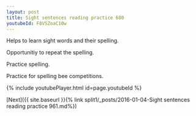 ```yaml
---
layout: post
title: Sight sentences reading practice 680
youtubeId: F8VSZoaC10w
---
```

 
 
Helps to learn sight words and their spelling.

Opportunitiy to repeat the spelling. 

Practice spelling. 
 
Practice for spelling bee competitions. 
 
{% include youtubePlayer.html id=page.youtubeId %}
 
 

[Next]({{ site.baseurl }}{% link  split1/_posts/2016-01-04-Sight sentences reading practice 961.md%})
 
